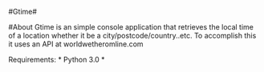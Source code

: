 #Gtime#

#About
Gtime is an simple console application
that retrieves the local time of a location
whether it be a city/postcode/country..etc. 
To accomplish this it uses an API at worldwetheromline.com


 Requirements:
    * Python 3.0
    * 

